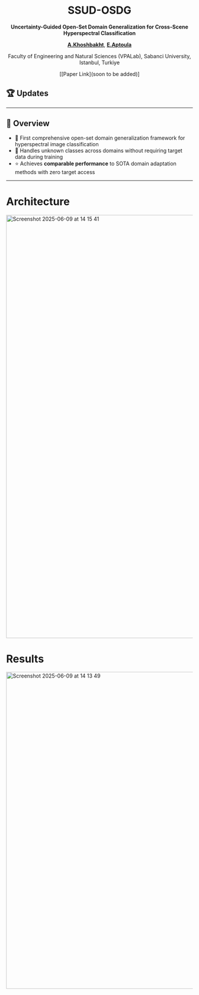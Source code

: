
<div align="center">
 
#  SSUD-OSDG
**Uncertainty-Guided Open-Set Domain Generalization for Cross-Scene Hyperspectral Classification**

[**A.Khoshbakht**](https://scholar.google.com/citations?user=kJc9KMwAAAAJ&hl=en), [**E.Aptoula**](https://sites.google.com/view/erchan-aptoula/) 

 Faculty of Engineering and Natural Sciences (VPALab), Sabanci University, Istanbul, Turkiye

[[Paper Link](soon to be added)] 
</div>




## 🏆 Updates




---


## 🚀 Overview
- 🎯 First comprehensive open-set domain generalization framework for hyperspectral image classification
- 🔬 Handles unknown classes across domains without requiring target data during training  
- ⭐ Achieves **comparable performance** to SOTA domain adaptation methods with zero target access


---

# Architecture

<img width="1139" alt="Screenshot 2025-06-09 at 14 15 41" src="https://github.com/user-attachments/assets/6fbd2017-a9a5-4867-b5db-d94939541eb6" />



# Results


<img width="853" alt="Screenshot 2025-06-09 at 14 13 49" src="https://github.com/user-attachments/assets/c43f7ba7-7266-4fe6-b796-0fe5090ad5a6" />




